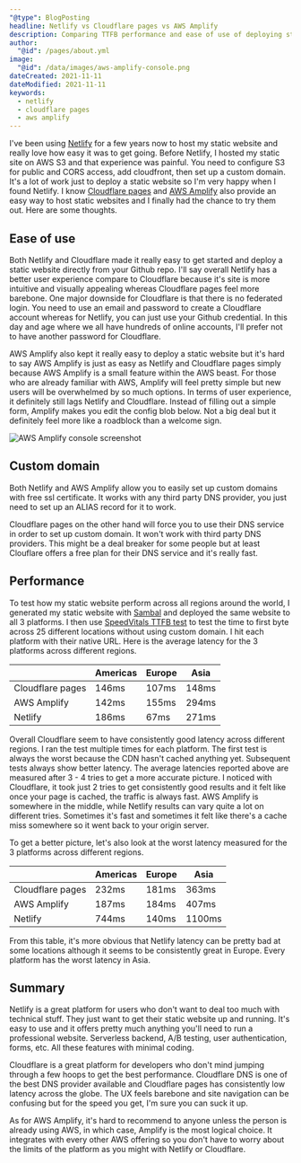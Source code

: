 ```yaml
---
"@type": BlogPosting
headline: Netlify vs Cloudflare pages vs AWS Amplify
description: Comparing TTFB performance and ease of use of deploying static website between Netlify, Cloudflare pages and AWS Amplify
author:
  "@id": /pages/about.yml
image:
  "@id": /data/images/aws-amplify-console.png
dateCreated: 2021-11-11
dateModified: 2021-11-11
keywords: 
  - netlify
  - cloudflare pages
  - aws amplify
---
```




I've been using [Netlify](https://www.netlify.com/) for a few years now to host my static website and really love how easy it was to get going.  Before Netlify, I hosted my static site on AWS S3 and that experience was painful.  You need to configure S3 for public and CORS access, add cloudfront, then set up a custom domain.  It's a lot of work just to deploy a static website so I'm very happy when I found Netlify.  I know [Cloudflare pages](https://pages.cloudflare.com/) and [AWS Amplify](https://aws.amazon.com/amplify/) also provide an easy way to host static websites and I finally had the chance to try them out.  Here are some thoughts.

## Ease of use

Both Netlify and Cloudflare made it really easy to get started and deploy a static website directly from your Github repo.  I'll say overall Netlify has a better user experience compare to Cloudflare because it's site is more intuitive and visually appealing whereas Cloudflare pages feel more barebone.  One major downside for Cloudflare is that there is no federated login.  You need to use an email and password to create a Cloudflare account whereas for Netlify, you can just use your Github credential.  In this day and age where we all have hundreds of online accounts, I'll prefer not to have another password for Cloudflare.

AWS Amplify also kept it really easy to deploy a static website but it's hard to say AWS Amplify is just as easy as Netlify and Cloudflare pages simply because AWS Amplify is a small feature within the AWS beast.  For those who are already familiar with AWS, Amplify will feel pretty simple but new users will be overwhelmed by so much options.  In terms of user experience, it definitely still lags Netlify and Cloudflare.  Instead of filling out a simple form, Amplify makes you edit the config blob below.  Not a big deal but it definitely feel more like a roadblock than a welcome sign.  

![AWS Amplify console screenshot](/data/images/aws-amplify-console.webp)

## Custom domain

Both Netlify and AWS Amplify allow you to easily set up custom domains with free ssl certificate.  It works with any third party DNS provider, you just need to set up an ALIAS record for it to work.

Cloudflare pages on the other hand will force you to use their DNS service in order to set up custom domain.  It won't work with third party DNS providers.  This might be a deal breaker for some people but at least Clouflare offers a free plan for their DNS service and it's really fast.


## Performance

To test how my static website perform across all regions around the world, I generated my static website with [Sambal](https://sambal.dev) and deployed the same website to all 3 platforms.  I then use [SpeedVitals TTFB test](https://speedvitals.com/ttfb-test) to test the time to first byte across 25 different locations without using custom domain.  I hit each platform with their native URL.  Here is the average latency for the 3 platforms across different regions.

|                  | Americas | Europe | Asia  |
|------------------|----------|--------|-------|
| Cloudflare pages | 146ms    | 107ms  | 148ms |
| AWS Amplify      | 142ms    | 155ms  | 294ms |
| Netlify          | 186ms    | 67ms   | 271ms |

Overall Cloudflare seem to have consistently good latency across different regions.  I ran the test multiple times for each platform.  The first test is always the worst because the CDN hasn't cached anything yet.  Subsequent tests always show better latency.  The average latencies reported above are measured after 3 - 4 tries to get a more accurate picture.  I noticed with Cloudflare, it took just 2 tries to get consistently good results and it felt like once your page is cached, the traffic is always fast.  AWS Amplify is somewhere in the middle, while Netlify results can vary quite a lot on different tries.  Sometimes it's fast and sometimes it felt like there's a cache miss somewhere so it went back to your origin server.

To get a better picture, let's also look at the worst latency measured for the 3 platforms across different regions.

|                  | Americas | Europe | Asia   |
|------------------|----------|--------|--------|
| Cloudflare pages | 232ms    | 181ms  | 363ms  |
| AWS Amplify      | 187ms    | 184ms  | 407ms  |
| Netlify          | 744ms    | 140ms  | 1100ms |

From this table, it's more obvious that Netlify latency can be pretty bad at some locations although it seems to be consistently great in Europe.  Every platform has the worst latency in Asia.

## Summary

Netlify is a great platform for users who don't want to deal too much with technical stuff.  They just want to get their static website up and running.  It's easy to use and it offers pretty much anything you'll need to run a professional website.  Serverless backend, A/B testing, user authentication, forms, etc.  All these features with minimal coding.

Cloudflare is a great platform for developers who don't mind jumping through a few hoops to get the best performance.  Cloudflare DNS is one of the best DNS provider available and Cloudflare pages has consistently low latency across the globe.  The UX feels barebone and site navigation can be confusing but for the speed you get, I'm sure you can suck it up.

As for AWS Amplify, it's hard to recommend to anyone unless the person is already using AWS, in which case, Amplify is the most logical choice.  It integrates with every other AWS offering so you don't have to worry about the limits of the platform as you might with Netlify or Cloudflare.


